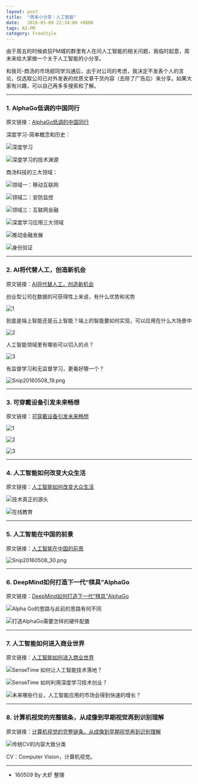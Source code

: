 ```yaml
---
layout: post
title:  "周末小分享：人工智能"
date:   2016-05-09 22:34:00 +0800
tags: AI-PM
category: FreeStyle
---
```


由于周五的时候疯狂PM城的群里有人在问人工智能的相关问题，我临时起意，周末来给大家做一个关于人工智能的小分享。

和我司-商汤的市场部同学沟通后，出于对公司的考虑，我决定不发表个人的言论，仅选取公司已对外发表的优质文章干货内容（去除了广告后）来分享。如果大家有兴趣，可以自己再多多搜索和了解。

***

### 1. AlphaGo低调的中国同行

原文链接：[AlphaGo低调的中国同行](https://mp.weixin.qq.com/s?__biz=MzAxMTEwNTIyNw==&mid=2649632816&idx=1&sn=4c95894e05d8cf9c1f4938360eca180a&scene=1&srcid=0508r9m3XuyzlhXF9jVah6Q2&key=b28b03434249256be47673918cd8c551a80400c15ed169a331f25b79082612d10773b09e2d284be0eec69c1979829f34&ascene=0&uin=OTYyNDg4NjIx&devicetype=iMac+MacBookPro9%2C2+OSX+OSX+10.10.1+build(14B25)&version=11020012&pass_ticket=%2BSdpOV9wn4W%2BcjSfWJLYEmgZHPOd6w%2BGlpDPxQxkU8oXEbzKCktCgkWatf0EDSrz)


深度学习-简单概念和历史：

![深度学习](http://upload-images.jianshu.io/upload_images/559895-b4e1ff8ce506c2fd.png?imageMogr2/auto-orient/strip%7CimageView2/2/w/1240)


![深度学习的技术渊源](http://upload-images.jianshu.io/upload_images/559895-4e1a4501ecf67a06.png?imageMogr2/auto-orient/strip%7CimageView2/2/w/1240)

商汤科技的三大领域：

![领域一：移动互联网](http://upload-images.jianshu.io/upload_images/559895-1820df91c9b2cbae.png?imageMogr2/auto-orient/strip%7CimageView2/2/w/1240)


![领域二：安防监控](http://upload-images.jianshu.io/upload_images/559895-c3299e2f8cf5e125.png?imageMogr2/auto-orient/strip%7CimageView2/2/w/1240)



![领域三：互联网金融](http://upload-images.jianshu.io/upload_images/559895-770e89aed60ba6c0.png?imageMogr2/auto-orient/strip%7CimageView2/2/w/1240)



![深度学习应用三大领域](http://upload-images.jianshu.io/upload_images/559895-89f72dd56a020bd6.png?imageMogr2/auto-orient/strip%7CimageView2/2/w/1240)

![推动金融发展](http://upload-images.jianshu.io/upload_images/559895-fcd4501295e09fe4.png?imageMogr2/auto-orient/strip%7CimageView2/2/w/1240)


![身份验证](http://upload-images.jianshu.io/upload_images/559895-b1b25f395df78560.png?imageMogr2/auto-orient/strip%7CimageView2/2/w/1240)



***

### 2. AI将代替人工，创造新机会

原文链接：[AI将代替人工，创造新机会](https://mp.weixin.qq.com/s?__biz=MzAxMTEwNTIyNw==&mid=2649632798&idx=1&sn=9ef291227ce0e8332bb7ad99cd830a71&scene=1&srcid=05086zzGHNnYik5OiauYfm28&key=b28b03434249256ba574bb57fb8d99f8cc0198a713bf2d5ad190a338d891f89dba51f652836bebaa315f48f39dd7a170&ascene=0&uin=OTYyNDg4NjIx&devicetype=iMac+MacBookPro9%2C2+OSX+OSX+10.10.1+build(14B25)&version=11020012&pass_ticket=%2BSdpOV9wn4W%2BcjSfWJLYEmgZHPOd6w%2BGlpDPxQxkU8oXEbzKCktCgkWatf0EDSrz)

创业型公司在数据的可获得性上来说，有什么优势和劣势

![1](http://upload-images.jianshu.io/upload_images/559895-1ec613233206065a.png?imageMogr2/auto-orient/strip%7CimageView2/2/w/1240)


到底是端上智能还是云上智能？端上的智能要如何实现，可以应用在什么大场景中

![2](http://upload-images.jianshu.io/upload_images/559895-2121cdd300ec7f96.png?imageMogr2/auto-orient/strip%7CimageView2/2/w/1240)

人工智能领域里有哪些可以切入的点？

![3](http://upload-images.jianshu.io/upload_images/559895-a8a4701334cdffdd.png?imageMogr2/auto-orient/strip%7CimageView2/2/w/1240)

有监督学习和无监督学习，更看好哪一个？

![Snip20160508_19.png](http://upload-images.jianshu.io/upload_images/559895-f71a8b2c18ecef72.png?imageMogr2/auto-orient/strip%7CimageView2/2/w/1240)

***

### 3. 可穿戴设备引发未来畅想

原文链接：[可穿戴设备引发未来畅想](https://mp.weixin.qq.com/s?__biz=MzAxMTEwNTIyNw==&mid=402100646&idx=1&sn=a0a268a66d784d0fd27794d51bb6452e&scene=1&srcid=0508CQDbDpEcKqcMbQRKUO19&key=b28b03434249256b8fa087b60d39e27d8005aefbe5626e27846d649824f3607a9e25825e770eb850f0ab70a82b0acd41&ascene=0&uin=OTYyNDg4NjIx&devicetype=iMac+MacBookPro9%2C2+OSX+OSX+10.10.1+build(14B25)&version=11020012&pass_ticket=%2BSdpOV9wn4W%2BcjSfWJLYEmgZHPOd6w%2BGlpDPxQxkU8oXEbzKCktCgkWatf0EDSrz)

![1](http://upload-images.jianshu.io/upload_images/559895-43a4427222194f93.png?imageMogr2/auto-orient/strip%7CimageView2/2/w/1240)

![2](http://upload-images.jianshu.io/upload_images/559895-ccb163152b9d32f0.png?imageMogr2/auto-orient/strip%7CimageView2/2/w/1240)

![3](http://upload-images.jianshu.io/upload_images/559895-21a7833cdce68fa2.png?imageMogr2/auto-orient/strip%7CimageView2/2/w/1240)



***

### 4. 人工智能如何改变大众生活

原文链接：[人工智能如何改变大众生活](https://mp.weixin.qq.com/s?__biz=MzAxMTEwNTIyNw==&mid=402100646&idx=2&sn=e931c97e4f8465000173d050d52f0731&scene=1&srcid=0508hVIqnzpkkNq0OjOoSNTL&key=b28b03434249256b1f58fe2dc95c718ae718bd0e274d9fd07868c36b33cf966fbb63eb82a2de79d4743ff84903c58070&ascene=0&uin=OTYyNDg4NjIx&devicetype=iMac+MacBookPro9%2C2+OSX+OSX+10.10.1+build(14B25)&version=11020012&pass_ticket=%2BSdpOV9wn4W%2BcjSfWJLYEmgZHPOd6w%2BGlpDPxQxkU8oXEbzKCktCgkWatf0EDSrz)



![技术真正的源头](http://upload-images.jianshu.io/upload_images/559895-505a80b81f57b9f7.png?imageMogr2/auto-orient/strip%7CimageView2/2/w/1240)

![在线教育](http://upload-images.jianshu.io/upload_images/559895-66e4f0b37a601d0a.png?imageMogr2/auto-orient/strip%7CimageView2/2/w/1240)



***

### 5. 人工智能在中国的前景

原文链接：[人工智能在中国的前景](https://mp.weixin.qq.com/s?__biz=MzAxMTEwNTIyNw==&mid=402066320&idx=1&sn=4b1eea87d8ce2db6f43579b424b0d817&scene=1&srcid=0508lUAQoq5lHlMpby7ToyK9&key=b28b03434249256b126292fe60e6a78c91136a828fabc19f01cc9fac7585297e2b728502d0ffb91cd476289884f6a8e2&ascene=0&uin=OTYyNDg4NjIx&devicetype=iMac+MacBookPro9%2C2+OSX+OSX+10.10.1+build(14B25)&version=11020012&pass_ticket=%2BSdpOV9wn4W%2BcjSfWJLYEmgZHPOd6w%2BGlpDPxQxkU8oXEbzKCktCgkWatf0EDSrz)


![Snip20160508_30.png](http://upload-images.jianshu.io/upload_images/559895-321e1402ec6d82b6.png?imageMogr2/auto-orient/strip%7CimageView2/2/w/1240)


***

### 6. DeepMind如何打造下一代“棋具”AlphaGo

原文链接：[DeepMind如何打造下一代“棋具”AlphaGo](https://mp.weixin.qq.com/s?__biz=MzAxMTEwNTIyNw==&mid=401961451&idx=2&sn=3a4912d9e2e636cde14f9f012d13be2c&scene=1&srcid=050887VCbMlgCXNq4LxmhZAB&key=b28b03434249256b0b5673e3f518f628f8057cbeb1151db96b2db9abe824c57726819a4f910c886712aacab16d5955a2&ascene=0&uin=OTYyNDg4NjIx&devicetype=iMac+MacBookPro9%2C2+OSX+OSX+10.10.1+build(14B25)&version=11020012&pass_ticket=%2BSdpOV9wn4W%2BcjSfWJLYEmgZHPOd6w%2BGlpDPxQxkU8oXEbzKCktCgkWatf0EDSrz)


![Alpha Go的思路与此前的思路有何不同](http://upload-images.jianshu.io/upload_images/559895-6f27e14dfbf0a6d7.png?imageMogr2/auto-orient/strip%7CimageView2/2/w/1240)

![打造AlphaGo需要怎样的硬件配置](http://upload-images.jianshu.io/upload_images/559895-8c8c57fccbd895f8.png?imageMogr2/auto-orient/strip%7CimageView2/2/w/1240)

***

### 7. 人工智能如何进入商业世界

原文链接：[人工智能如何进入商业世界](https://mp.weixin.qq.com/s?__biz=MzAxMTEwNTIyNw==&mid=401432991&idx=1&sn=257124f2ca7993357e14ac07b6db7270&scene=0&uin=OTYyNDg4NjIx&key=b28b03434249256bf10c37fe0d6aad04a88180aa3069449320cc56e7d6b6d6de2161a71b5d1b1bf9ef91f81aaccfd0f7&devicetype=iMac+MacBookPro9%2C2+OSX+OSX+10.10.1+build(14B25)&version=11020012&lang=zh_CN&pass_ticket=%2BSdpOV9wn4W%2BcjSfWJLYEmgZHPOd6w%2BGlpDPxQxkU8oXEbzKCktCgkWatf0EDSrz)


![SenseTime 如何让人工智能技术落地？](http://upload-images.jianshu.io/upload_images/559895-55f71381775444be.png?imageMogr2/auto-orient/strip%7CimageView2/2/w/1240)



![SenseTime 如何利用深度学习技术创业？](http://upload-images.jianshu.io/upload_images/559895-08ebe952479dda41.png?imageMogr2/auto-orient/strip%7CimageView2/2/w/1240)




![未来哪些行业，人工智能应用的市场会得到快速的增长？](http://upload-images.jianshu.io/upload_images/559895-a6f19af2ba03c741.png?imageMogr2/auto-orient/strip%7CimageView2/2/w/1240)

***

### 8. 计算机视觉的完整链条，从成像到早期视觉再到识别理解

原文链接：[计算机视觉的完整链条，从成像到早期视觉再到识别理解](https://mp.weixin.qq.com/s?__biz=MzAxMzc2NDAxOQ==&mid=2650357335&idx=1&sn=d3a462a67206b03c10e8962ab00be5ff&scene=1&srcid=0424Zvuizt18pDF1rzv1YfSV&key=b28b03434249256bf1e4fc95beb52dcc3fabb020c85126863a12a65f6aba4c87b419a4dfe92d308db03df6a6ce03116d&ascene=0&uin=OTYyNDg4NjIx&devicetype=iMac+MacBookPro9%2C2+OSX+OSX+10.10.1+build(14B25)&version=11020012&pass_ticket=%2BSdpOV9wn4W%2BcjSfWJLYEmgZHPOd6w%2BGlpDPxQxkU8oXEbzKCktCgkWatf0EDSrz)



![传统CV的内容大致分类](http://upload-images.jianshu.io/upload_images/559895-77634507753e89d1.png?imageMogr2/auto-orient/strip%7CimageView2/2/w/1240)

CV：Computer Vision，计算机视觉。

***

- 160509 By 大虾 整理